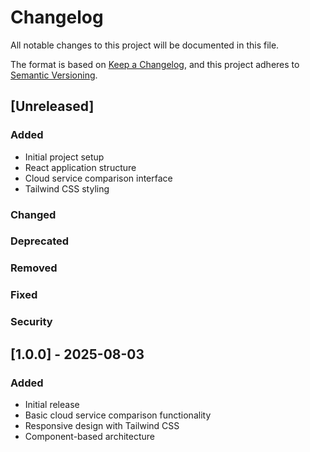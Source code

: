 # Changelog

All notable changes to this project will be documented in this file.

The format is based on [Keep a Changelog](https://keepachangelog.com/en/1.0.0/),
and this project adheres to [Semantic Versioning](https://semver.org/spec/v2.0.0.html).

## [Unreleased]

### Added
- Initial project setup
- React application structure
- Cloud service comparison interface
- Tailwind CSS styling

### Changed

### Deprecated

### Removed

### Fixed

### Security

## [1.0.0] - 2025-08-03

### Added
- Initial release
- Basic cloud service comparison functionality
- Responsive design with Tailwind CSS
- Component-based architecture 
